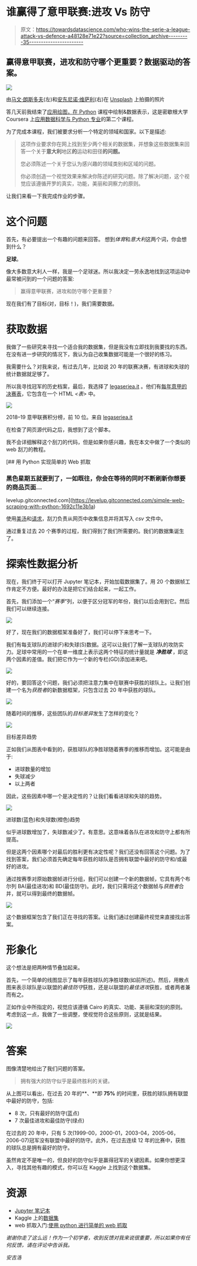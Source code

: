 # 谁赢得了意甲联赛:进攻 Vs 防守

> 原文：<https://towardsdatascience.com/who-wins-the-serie-a-league-attack-vs-defence-a48128e71e22?source=collection_archive---------35----------------------->

## 赢得意甲联赛，进攻和防守哪个更重要？数据驱动的答案。

![](img/7fe9971a09e50b94c2315c7eb9cbf45a.png)

由[马文·朗斯多夫](https://unsplash.com/@marvin_ronsdorf?utm_source=unsplash&utm_medium=referral&utm_content=creditCopyText)(左)和[安东尼诺·维萨利](https://unsplash.com/@ninovisalli?utm_source=unsplash&utm_medium=referral&utm_content=creditCopyText)(右)在 [Unsplash](https://unsplash.com/s/photos/goalkeeper?utm_source=unsplash&utm_medium=referral&utm_content=creditCopyText) 上拍摄的照片

答几天前我结束了[应用绘图，在 Python](https://www.coursera.org/learn/python-plotting?specialization=data-science-python) 课程中绘制&数据表示，这是密歇根大学 Coursera 上[应用数据科学与 Python 专业](https://www.coursera.org/specializations/data-science-python)的第二个课程。

为了完成本课程，我们被要求分析一个特定的领域和国家。以下是描述:

> 这项作业要求你在网上找到至少两个相关的数据集，并想象这些数据集来回答一个关于**意大利**地区**的**运动和田径**的问题。**
> 
> 您必须陈述一个关于您认为感兴趣的领域类别和区域的问题。
> 
> 你必须创造一个视觉效果来解决你陈述的研究问题。除了解决问题，这个视觉应该遵循开罗的真实，功能，美丽和洞察力的原则。

让我们来看一下我完成作业的步骤。

# 这个问题

首先，有必要提出一个有趣的问题来回答。
想到*体育*和*意大利*这两个词，你会想到什么？

**足球**。

像大多数意大利人一样，我是一个足球迷。所以我决定一劳永逸地找到这项运动中最常被问到的一个问题的答案:

> 赢得意甲联赛，进攻和防守哪个更重要？

现在我们有了目标(对，目标！)，我们需要数据。

# 获取数据

我做了一些研究来寻找一个适合我的数据集，但是我没有立即找到我要找的东西。在没有进一步研究的情况下，我认为自己收集数据可能是一个很好的练习。

我需要什么？对我来说，有过去几年，比如说 20 年的联赛决赛，有进球和失球的统计数据就足够了。

所以我寻找冠军的历史档案，最后，我选择了 [legaseriea.it](http://www.legaseriea.it/it) 。他们有[每年意甲的决赛表](http://www.legaseriea.it/it/serie-a/classifica/2018-19)，它包含在一个 HTML *<表>* 中。

![](img/89d3ff674afdbc4ca5758cf166cf4fc4.png)

2018–19 意甲联赛积分榜，前 10 位。来自 [legaseriea.it](http://www.legaseriea.it/it)

在检查了网页源代码之后，我想到了这个脚本。

我不会详细解释这个刮刀的代码，但是如果你感兴趣，我在本文中做了一个类似的 web 刮刀的教程。

[](https://levelup.gitconnected.com/simple-web-scraping-with-python-1692c11e3b1a) [## 用 Python 实现简单的 Web 抓取

### 黑色星期五就要到了，一如既往，你会在等待的同时不断刷新你想要的商品页面…

levelup.gitconnected.com](https://levelup.gitconnected.com/simple-web-scraping-with-python-1692c11e3b1a) 

使用[美汤](https://www.crummy.com/software/BeautifulSoup/bs4/doc/)和[请求](https://github.com/psf/requests)，刮刀负责从网页中收集信息并将其写入 *csv* 文件中。

通过重复过去 20 个赛季的过程，我们得到了我们所需要的。我们的数据集诞生了。

# 探索性数据分析

现在，我们终于可以打开 Jupyter 笔记本，开始加载数据集了。用 20 个数据帧工作肯定不方便。最好的办法是把它们结合起来，一起工作。

首先，我们添加一个“*赛季*”列，以便于区分冠军的年份，我们以后会用到它。然后我们可以继续连接。

![](img/90160edcc4fcfece80c0725ba451f6fd.png)

好了，现在我们的数据框架准备好了，我们可以停下来思考一下。

我们有每支球队的进球(F)和失球(S)数据。这可以让我们了解一支球队的攻防实力。足球中常用的一个在单一维度上表示这两个特征的统计量就是 ***净胜球*** ，即这两个因素的差值。我们把它作为一个新的专栏(GD)添加进来吧。

![](img/d37f3b36536c7c42b4b9ebde32f19ff5.png)

好的，要回答这个问题，我们必须把注意力集中在联赛中获胜的球队上。让我们创建一个名为*获胜者*的新数据框架，只包含过去 20 年中获胜的球队。

![](img/28d640c8b5d305f77ac8943bba21853c.png)

随着时间的推移，这些团队的*目标差异*发生了怎样的变化？

![](img/d8b88d69c2b439621190ae69c476a39a.png)

目标差异趋势

正如我们从图表中看到的，获胜球队的净胜球随着赛季的推移而增加。这可能是由于:

*   进球数量的增加
*   失球减少
*   以上两者

因此，这些因素中哪一个是决定性的？让我们看看进球和失球的趋势。

![](img/c047802bfc36d9e3d68b8ac4d9033e2a.png)

进球数(蓝色)和失球数(橙色)趋势

似乎进球数增加了，失球数减少了。有意思。这意味着各队在进攻和防守上都有所提高。

但是这两个因素哪个对最后的胜利更有决定性呢？我们还没有回答这个问题。为了找到答案，我们必须首先确定每年获胜的球队是否拥有联盟中最好的防守和/或最好的进攻。

通过按赛季对原始数据帧进行分组，我们可以创建一个新的数据帧，它具有两个布尔列 BA(最佳进攻)和 BD(最佳防守)。此时，我们只需将这个数据帧与*获胜者*合并，就可以得到最终的数据帧。

![](img/58bf551c4a9ddf6ad7ed2478ed8422a8.png)

这个数据框架包含了我们正在寻找的答案。让我们通过创建最终视觉来直接找出答案。

# 形象化

这个想法是把两种情节叠加起来。

首先，一个简单的线图显示了每年获胜球队的净胜球数(如前所述)。然后，用散点图来表示球队是以联盟的*最佳防守*获胜，还是以联盟的*最佳进攻*获胜，或者两者兼而有之。

正如作业中所指定的，视觉应该遵循 Cairo 的真实、功能、美丽和深刻的原则。考虑到这一点，我做了一些调整，使视觉符合这些原则，这就是结果。

![](img/01788d10b4b7af22c1f94e59b0755d21.png)

# 答案

图像清楚地给出了我们问题的答案。

> 拥有强大的防守似乎是最终胜利的关键。

从上图可以看出，在过去 20 年的**、**即 **75%** 的时间里，获胜的球队拥有联盟中最好的防守，包括:

*   8 次，只有最好的防守(蓝点)
*   7 次最佳进攻和最佳防守(绿点)

在过去的 20 年中，只有 5 次(1999-00，2000-01，2003-04，2005-06，2006-07)冠军没有联盟中最好的防守。此外，在过去连续 12 年的比赛中，获胜的球队总是拥有最好的防守。

虽然肯定不是唯一的，但良好的防守似乎是赢得冠军的关键因素。如果你想更深入，寻找其他有趣的模式，你可以在 Kaggle 上找到这个数据集。

# 资源

*   [Jupyter 笔记本](https://github.com/AngeloFaella/serie_A_analysis/blob/master/SerieA.ipynb)
*   Kaggle 上的[数据集](https://www.kaggle.com/angelofaella/serie-a-final-table-19992019)
*   web 抓取入门:[使用 python 进行简单的 web 抓取](https://levelup.gitconnected.com/simple-web-scraping-with-python-1692c11e3b1a)

*谢谢你走了这么远！作为一个初学者，收到反馈对我来说很重要，所以如果你有任何反馈，请在评论中告诉我。*

*安吉洛*